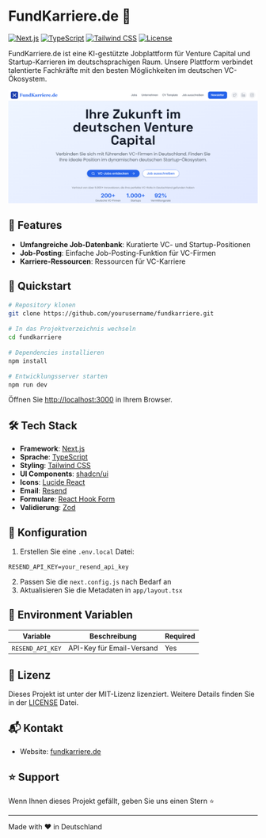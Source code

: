 # FundKarriere.de 🚀

[![Next.js](https://img.shields.io/badge/Next.js-blueviolet.svg)](https://nextjs.org/)
[![TypeScript](https://img.shields.io/badge/TypeScript-blue.svg)](https://www.typescriptlang.org/)
[![Tailwind CSS](https://img.shields.io/badge/Tailwind-38B2AC.svg)](https://tailwindcss.com/)
[![License](https://img.shields.io/badge/License-MIT-green.svg)](LICENSE)

FundKarriere.de ist eine KI-gestützte Jobplattform für Venture Capital und Startup-Karrieren im deutschsprachigen Raum. Unsere Plattform verbindet talentierte Fachkräfte mit den besten Möglichkeiten im deutschen VC-Ökosystem.

![FundKarriere.de Screenshot](public/images/hero.png)

## 🌟 Features

- **Umfangreiche Job-Datenbank**: Kuratierte VC- und Startup-Positionen
- **Job-Posting**: Einfache Job-Posting-Funktion für VC-Firmen
- **Karriere-Ressourcen**: Ressourcen für VC-Karriere

## 🚀 Quickstart

```bash
# Repository klonen
git clone https://github.com/yourusername/fundkarriere.git
```

```bash
# In das Projektverzeichnis wechseln
cd fundkarriere
```

```bash
# Dependencies installieren
npm install
```

```bash
# Entwicklungsserver starten
npm run dev
```

Öffnen Sie [http://localhost:3000](http://localhost:3000) in Ihrem Browser.

## 🛠 Tech Stack

- **Framework**: [Next.js](https://nextjs.org/)
- **Sprache**: [TypeScript](https://www.typescriptlang.org/)
- **Styling**: [Tailwind CSS](https://tailwindcss.com/)
- **UI Components**: [shadcn/ui](https://ui.shadcn.com/)
- **Icons**: [Lucide React](https://lucide.dev/)
- **Email**: [Resend](https://resend.com/)
- **Formulare**: [React Hook Form](https://react-hook-form.com/)
- **Validierung**: [Zod](https://zod.dev/)

## 🔧 Konfiguration

1. Erstellen Sie eine `.env.local` Datei:

```env
RESEND_API_KEY=your_resend_api_key
```

2. Passen Sie die `next.config.js` nach Bedarf an
3. Aktualisieren Sie die Metadaten in `app/layout.tsx`

## 📝 Environment Variablen

| Variable | Beschreibung | Required |
|----------|-------------|----------|
| `RESEND_API_KEY` | API-Key für Email-Versand | Yes |


## 📄 Lizenz

Dieses Projekt ist unter der MIT-Lizenz lizenziert. Weitere Details finden Sie in der [LICENSE](LICENSE) Datei.

## 📬 Kontakt

- Website: [fundkarriere.de](https://fundkarriere.de)

## ⭐️ Support

Wenn Ihnen dieses Projekt gefällt, geben Sie uns einen Stern ⭐️

---

Made with ❤️ in Deutschland
